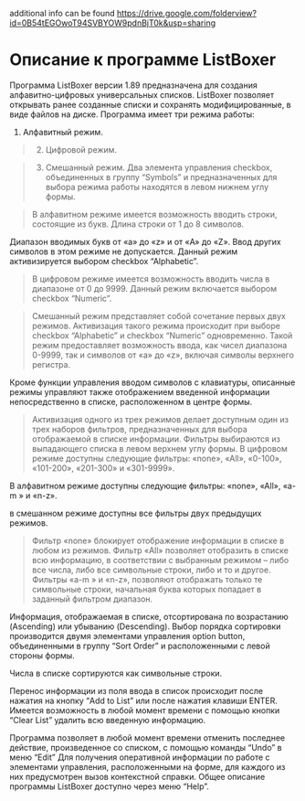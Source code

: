 additional info can be found
https://drive.google.com/folderview?id=0B54tEGOwoT94SVBYOW9pdnBjT0k&usp=sharing


# Описание к программе ListBoxer #

Программа ListBoxer версии 1.89 предназначена для создания алфавитно-цифровых универсальных списков. ListBoxer позволяет открывать ранее созданные списки и сохранять модифицированные, в виде файлов на диске. Программа имеет три режима работы:
  1. Алфавитный режим.
> 2.	Цифровой режим.

> 3.	Смешанный режим.
Два элемента управления сheckbox, объединенных в группу “Symbols” и предназначенных для выбора режима работы находятся в левом нижнем углу формы.

> В алфавитном режиме имеется возможность вводить строки, состоящие из букв. Длина строки от 1 до 8 символов.

Диапазон вводимых букв от «a» до «z» и от «A» до «Z». Ввод других символов в этом режиме не допускается.
Данный режим активизируется выбором сheckbox “Alphabetic”.

> В цифровом режиме имеется возможность вводить числа в диапазоне от  0 до 9999. Данный режим включается выбором сheckbox “Numeric”.

> Смешанный режим представляет собой сочетание первых двух режимов. Активизация такого режима происходит при выборе сheckbox “Alphabetic” и сheckbox “Numeric” одновременно.
Такой режим предоставляет возможность ввода, как чисел диапазона 0-9999, так и символов от «a» до «z», включая символы верхнего регистра.

Кроме функции управления вводом символов с клавиатуры, описанные режимы управляют также отображением введенной информации непосредственно в списке, расположенном в центре формы.
> Активизация одного из трех режимов делает доступным один из трех наборов фильтров, предназначенных для выбора  отображаемой в списке информации. Фильтры выбираются из выпадающего списка в левом верхнем углу формы.
> В цифровом режиме доступны следующие фильтры: «none», «All», «0-100», «101-200», «201-300» и «301-9999».

В алфавитном режиме доступны следующие фильтры: «none», «All», «a-m » и «n-z».

в смешанном режиме доступны все фильтры двух предыдущих режимов.
> Фильтр «none» блокирует отображение информации в списке в любом из режимов.
Фильтр «All» позволяет отобразить в списке всю информацию, в соответствии с выбранным режимом – либо все числа, либо все символьные строки, либо и то и другое.
> Фильтры «a-m » и «n-z», позволяют отображать только те символьные строки, начальная буква которых попадает в заданный фильтром диапазон.

Информация, отображаемая в списке, отсортирована по возрастанию (Ascending) или убыванию (Descending).
Выбор порядка сортировки производится двумя элементами управления option button, объединенными в группу “Sort Order” и расположенными  с левой стороны формы.

Числа в списке сортируются как символьные строки.

Перенос информации из поля ввода в список происходит после нажатия на кнопку “Add to List” или после нажатия клавиши ENTER.
Имеется возможность в любой момент времени с помощью кнопки  “Clear List” удалить всю введенную информацию.

Программа позволяет в любой момент времени отменить последнее действие, произведенное со списком, с помощью команды “Undo” в меню “Edit”
Для получения оперативной информации по работе с элементами управления, расположенными на форме, для каждого из них предусмотрен вызов контекстной справки.
Общее описание программы ListBoxer доступно через меню “Help”.